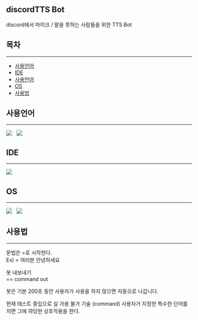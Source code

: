 ## discordTTS Bot
discord에서 마이크 / 말을 못하는 사람들을 위한 TTS Bot

## 목차
---
- [사용언어](#사용언어)
- [IDE](#IDE)
- [사용언어](#사용언어)
- [OS](#OS)
- [사용법](#사용법)

## 사용언어
---
<img src="https://img.shields.io/badge/DiscordJS-5865F2?style=flat-square&logo=Discord&logoColor=white"/></a> &nbsp;
<img src="https://img.shields.io/badge/Node.js v17.0.1-339933?style=flat-square&logo=Node.js&logoColor=white"/></a> &nbsp;

## IDE
---
<img src="https://img.shields.io/badge/Visual Studio Code
-007ACC?style=flat-square&logo=Visual Studio Code
&logoColor=white"/></a> &nbsp;

## OS
---
<img src="https://img.shields.io/badge/macOS-000000?style=flat-square&logo=macOS&logoColor=white"/></a> &nbsp;
<img src="https://img.shields.io/badge/Windows-0078D6?style=flat-square&logo=Windows&logoColor=white"/></a> &nbsp;

## 사용법
---
문법은 =로 시작한다. <br />
Ex) = 여러분 안녕하세요

봇 내보내기  <br />
== command out

봇은 기본 200초 동안 사용자가 사용을 하지 않으면 자동으로 나갑니다.

현재 태스트 중입으로 실 가용 불가 기술 (command)
사용자가 지정한 특수한 단어를 치면 그에 햐당한 상호작용을 한다.



